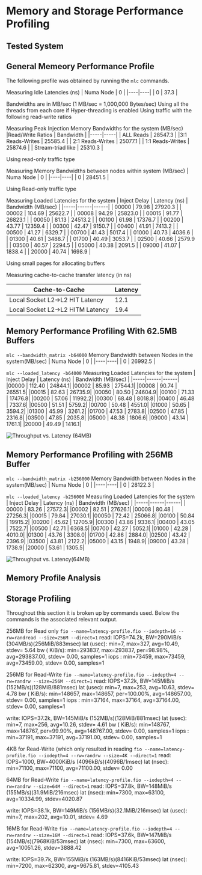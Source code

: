 # Memory and Storage Performance Profiling

## Tested System


## General Memeory Performance Profile 

The following profile was obtained by running the `mlc` commands.

Measuring Idle Latencies (ns)
| Numa Node | 0 |
|----|----|
| 0 | 37.3 |


Bandwidths are in MB/sec (1 MB/sec = 1,000,000 Bytes/sec)
Using all the threads from each core if Hyper-threading is enabled
Using traffic with the following read-write ratios

Measuring Peak Injection Memory Bandwidths for the system (MB/sec)
|Read/Write Ratios | Bandwidth |
|-----|-----|
| ALL Reads | 28547.3 |
|3:1 Reads-Writes | 25585.4 |
| 2:1 Reads-Writes | 25077.1 |
| 1:1 Reads-Writes | 25874.6 | 
| Stream-triad like | 25310.3 |

Using read-only traffic type

Measuring Memory Bandwidths between nodes within system (MB/sec)
| Numa Node | 0 |
|----|----|
| 0 | 28451.5 |

Using Read-only traffic type

Measuring Loaded Latencies for the system
| Inject Delay | Latency (ns) | Bandwidth (MB/sec) |
|-----|------|------|
| 00000 | 79.98 | 27920.3 |
| 00002 | 104.69 | 25622.7 |
| 00008 | 94.29 | 25823.0 |
| 00015 | 91.77 | 26823.1 |
| 00050 | 81.13 | 24513.2 |
| 00100 | 61.98 | 17376.7 |
| 00200 | 43.77 | 12359.4 |
| 00300 | 42.47 | 9150.7 |
| 00400 | 41.91 | 7413.2 |
| 00500 | 41.27 | 6329.7 |
| 00700 | 41.43 | 5017.4 |
| 01000 | 40.73 | 4036.6 | 
| 01300 | 40.61 | 3488.7 |
| 01700 | 40.49 | 3053.7 |
| 02500 | 40.66 | 2579.9 |
| 03500 | 40.57 | 2294.5 |
| 05000 | 40.38 | 2091.5 |
| 09000 | 41.07 | 1838.4 |
| 20000 | 40.74 | 1698.9 |

Using small pages for allocating buffers

Measuring cache-to-cache transfer latency (in ns)

|Cache-to-Cache | Latency |
|------|------|
| Local Socket L2->L2 HIT Latency | 12.1 |
| Local Socket L2->L2 HITM Latency | 19.4 |

## Memory Performance Profiling With 62.5MB Buffers

`mlc --bandwidth_matrix -b64000`
Memory Bandwidth between Nodes in the system(MB/sec)
| Numa Node | 0 |
|----|----|
| 0 | 26992.5 |

`mlc --loaded_latency -b64000`
Measuring Loaded Latencies for the system
| Inject Delay | Latency (ns) | Bandwidth (MB/sec) |
|-----|------|------|
 |00000 | 112.40  |  24844.1|
 |00002 |  85.93  |  27544.1|
 |00008 |  90.74  |  26551.5|
 |00015 |  82.63  |  26735.9|
 |00050 |  80.50  |  24604.9|
 |00100 |  71.33  |  17476.8|
 |00200 |  57.06  |  11992.2|
 |00300 |  68.48  |   8018.8|
 |00400 |  46.48  |   7337.6|
 |00500 |  51.51  |   5759.2|
 |00700 |  50.48  |   4551.0|
 |01000 |  50.65  |   3594.2|
 |01300 |  45.99  |   3261.2|
 |01700 |  47.53  |   2783.8|
 |02500 |  47.85  |   2316.8|
 |03500 |  47.85  |   2035.8|
 |05000 |  48.38  |   1806.6|
 |09000 |  43.14  |   1761.1|
 |20000 |  49.49  |   1416.1|
 
 
 ![Throughput vs. Latency (64MB)](https://github.com/cglosner/DeviceProfiling/64TvL.png)
 
## Memory Performance Profiling with 256MB Buffer

`mlc --bandwidth_matrix -b256000`
Memory Bandwidth between Nodes in the system(MB/sec)
| Numa Node | 0 |
|----|----|
| 0 | 28122.3 |

`mlc --loaded_latency -b256000`
Measuring Loaded Latencies for the system
| Inject Delay | Latency (ns) | Bandwidth (MB/sec) |
|-----|------|------|
 | 00000 |  83.26  |  27572.3|
 |00002 |  82.51  |  27626.1|
 |00008 |  80.48  |  27256.3|
 |00015 |  79.84  |  27030.1|
 |00050 |  72.42  |  25066.8|
 |00100 |  50.84  | 19915.2|
 |00200 |  45.62  |  12705.9|
 |00300 |  43.86  |   9336.1|
 |00400 |  43.05  |   7522.7|
 |00500 |  42.71  |   6368.5|
 |00700 |  42.27  |   5052.1|
 |01000 |  42.28  |   4010.0|
 |01300 |  43.76  |   3308.0|
 |01700 |  42.86  |   2884.0|
 |02500 | 43.42   |  2396.9|
 |03500 |  43.81  |   2122.2|
 |05000 |   43.15 |    1948.9|
 |09000 |  43.28  |   1738.9|
 |20000 |  53.61  |   1305.5|
 
 ![Throughput vs. Latency(64MB)](https://github.com/cglosner/DeviceProfiling/256TvL.png)
 
 
## Memory Profile Analysis
 

## Storage Profiling 

Throughout this section it is broken up by commands used. Below the commands is the associated
relevant output. 

256MB for Read only
`fio --name=latency-profile.fio --iodepth=16 --rw=randread --size=256M --direct=1`
read: IOPS=74.2k, BW=290MiB/s (304MB/s)(256MiB/883msec)
lat (usec): min=7, max=327, avg=10.49, stdev= 5.64
bw (  KiB/s): min=293837, max=293837, per=98.98%, avg=293837.00, stdev= 0.00, samples=1
iops        : min=73459, max=73459, avg=73459.00, stdev= 0.00, samples=1


256MB for Read-Write
`fio --name=latency-profile.fio --iodepth=4 --rw=randrw --size=256M --direct=1`
 read: IOPS=37.2k, BW=145MiB/s (152MB/s)(128MiB/881msec)
 lat (usec): min=7, max=253, avg=10.63, stdev= 4.78
 bw (  KiB/s): min=148657, max=148657, per=100.00%, avg=148657.00, stdev= 0.00, samples=1
   iops        : min=37164, max=37164, avg=37164.00, stdev= 0.00, samples=1
   
  write: IOPS=37.2k, BW=145MiB/s (152MB/s)(128MiB/881msec)
lat (usec): min=7, max=256, avg=10.26, stdev= 4.61
 bw (  KiB/s): min=148767, max=148767, per=99.90%, avg=148767.00, stdev= 0.00, samples=1
   iops        : min=37191, max=37191, avg=37191.00, stdev= 0.00, samples=1

4KB for Read-Write (which only resulted in reading
`fio --name=latency-profile.fio --iodepth=4 --rw=randrw --size=4K --direct=1`
read: IOPS=1000, BW=4000KiB/s (4096kB/s)(4096B/1msec)
 lat (nsec): min=71100, max=71100, avg=71100.00, stdev= 0.00

64MB for Read-Write
`fio --name=latency-profile.fio --iodepth=4 --rw=randrw --size=64M --direct=1`
 read: IOPS=37.8k, BW=148MiB/s (155MB/s)(31.9MiB/216msec)
lat (nsec): min=7300, max=63100, avg=10334.99, stdev=4020.87

write: IOPS=38.1k, BW=149MiB/s (156MB/s)(32.1MiB/216msec)
lat (usec): min=7, max=202, avg=10.01, stdev= 4.69

16MB for Read-Write
`fio --name=latency-profile.fio --iodepth=4 --rw=randrw --size=16M --direct=1`
read: IOPS=37.6k, BW=147MiB/s (154MB/s)(7968KiB/53msec)
lat (nsec): min=7300, max=63600, avg=10051.26, stdev=3888.42

 write: IOPS=39.7k, BW=155MiB/s (163MB/s)(8416KiB/53msec)
lat (nsec): min=7200, max=62300, avg=9675.81, stdev=4105.43

